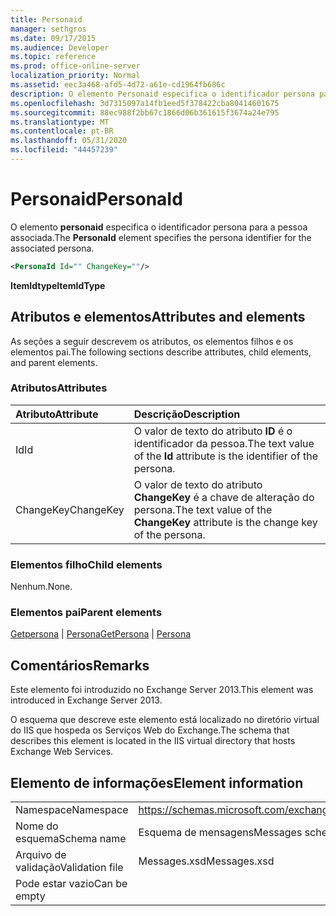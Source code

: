 ```yaml
---
title: Personaid
manager: sethgros
ms.date: 09/17/2015
ms.audience: Developer
ms.topic: reference
ms.prod: office-online-server
localization_priority: Normal
ms.assetid: eec3a468-afd5-4d72-a61e-cd1964fb686c
description: O elemento Personaid especifica o identificador persona para a pessoa associada.
ms.openlocfilehash: 3d7315097a14fb1eed5f378422cba80414601675
ms.sourcegitcommit: 88ec988f2bb67c1866d06b361615f3674a24e795
ms.translationtype: MT
ms.contentlocale: pt-BR
ms.lasthandoff: 05/31/2020
ms.locfileid: "44457239"
---
```

# <a name="personaid"></a><span data-ttu-id="b47e2-103">Personaid</span><span class="sxs-lookup"><span data-stu-id="b47e2-103">PersonaId</span></span>

<span data-ttu-id="b47e2-104">O elemento **personaid** especifica o identificador persona para a pessoa associada.</span><span class="sxs-lookup"><span data-stu-id="b47e2-104">The **PersonaId** element specifies the persona identifier for the associated persona.</span></span> 
  
```XML
<PersonaId Id="" ChangeKey=""/>
```

 <span data-ttu-id="b47e2-105">**ItemIdtype**</span><span class="sxs-lookup"><span data-stu-id="b47e2-105">**ItemIdType**</span></span>
## <a name="attributes-and-elements"></a><span data-ttu-id="b47e2-106">Atributos e elementos</span><span class="sxs-lookup"><span data-stu-id="b47e2-106">Attributes and elements</span></span>

<span data-ttu-id="b47e2-107">As seções a seguir descrevem os atributos, os elementos filhos e os elementos pai.</span><span class="sxs-lookup"><span data-stu-id="b47e2-107">The following sections describe attributes, child elements, and parent elements.</span></span>
  
### <a name="attributes"></a><span data-ttu-id="b47e2-108">Atributos</span><span class="sxs-lookup"><span data-stu-id="b47e2-108">Attributes</span></span>

|<span data-ttu-id="b47e2-109">**Atributo**</span><span class="sxs-lookup"><span data-stu-id="b47e2-109">**Attribute**</span></span>|<span data-ttu-id="b47e2-110">**Descrição**</span><span class="sxs-lookup"><span data-stu-id="b47e2-110">**Description**</span></span>|
|:-----|:-----|
|<span data-ttu-id="b47e2-111">Id</span><span class="sxs-lookup"><span data-stu-id="b47e2-111">Id</span></span>  <br/> |<span data-ttu-id="b47e2-112">O valor de texto do atributo **ID** é o identificador da pessoa.</span><span class="sxs-lookup"><span data-stu-id="b47e2-112">The text value of the **Id** attribute is the identifier of the persona.</span></span>  <br/> |
|<span data-ttu-id="b47e2-113">ChangeKey</span><span class="sxs-lookup"><span data-stu-id="b47e2-113">ChangeKey</span></span>  <br/> |<span data-ttu-id="b47e2-114">O valor de texto do atributo **ChangeKey** é a chave de alteração do persona.</span><span class="sxs-lookup"><span data-stu-id="b47e2-114">The text value of the **ChangeKey** attribute is the change key of the persona.</span></span>  <br/> |
   
### <a name="child-elements"></a><span data-ttu-id="b47e2-115">Elementos filho</span><span class="sxs-lookup"><span data-stu-id="b47e2-115">Child elements</span></span>

<span data-ttu-id="b47e2-116">Nenhum.</span><span class="sxs-lookup"><span data-stu-id="b47e2-116">None.</span></span>
  
### <a name="parent-elements"></a><span data-ttu-id="b47e2-117">Elementos pai</span><span class="sxs-lookup"><span data-stu-id="b47e2-117">Parent elements</span></span>

<span data-ttu-id="b47e2-118">[Getpersona](getpersona.md)  |  [Persona](persona.md)</span><span class="sxs-lookup"><span data-stu-id="b47e2-118">[GetPersona](getpersona.md) | [Persona](persona.md)</span></span>
  
## <a name="remarks"></a><span data-ttu-id="b47e2-119">Comentários</span><span class="sxs-lookup"><span data-stu-id="b47e2-119">Remarks</span></span>

<span data-ttu-id="b47e2-120">Este elemento foi introduzido no Exchange Server 2013.</span><span class="sxs-lookup"><span data-stu-id="b47e2-120">This element was introduced in Exchange Server 2013.</span></span>
  
<span data-ttu-id="b47e2-121">O esquema que descreve este elemento está localizado no diretório virtual do IIS que hospeda os Serviços Web do Exchange.</span><span class="sxs-lookup"><span data-stu-id="b47e2-121">The schema that describes this element is located in the IIS virtual directory that hosts Exchange Web Services.</span></span>
  
## <a name="element-information"></a><span data-ttu-id="b47e2-122">Elemento de informações</span><span class="sxs-lookup"><span data-stu-id="b47e2-122">Element information</span></span>

|||
|:-----|:-----|
|<span data-ttu-id="b47e2-123">Namespace</span><span class="sxs-lookup"><span data-stu-id="b47e2-123">Namespace</span></span>  <br/> |https://schemas.microsoft.com/exchange/services/2006/messages  <br/> |
|<span data-ttu-id="b47e2-124">Nome do esquema</span><span class="sxs-lookup"><span data-stu-id="b47e2-124">Schema name</span></span>  <br/> |<span data-ttu-id="b47e2-125">Esquema de mensagens</span><span class="sxs-lookup"><span data-stu-id="b47e2-125">Messages schema</span></span>  <br/> |
|<span data-ttu-id="b47e2-126">Arquivo de validação</span><span class="sxs-lookup"><span data-stu-id="b47e2-126">Validation file</span></span>  <br/> |<span data-ttu-id="b47e2-127">Messages.xsd</span><span class="sxs-lookup"><span data-stu-id="b47e2-127">Messages.xsd</span></span>  <br/> |
|<span data-ttu-id="b47e2-128">Pode estar vazio</span><span class="sxs-lookup"><span data-stu-id="b47e2-128">Can be empty</span></span>  <br/> ||
   

